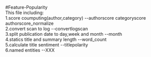 #Feature-Popularity   
This file including:    
1.score coumputing(author,category) --authorscore categoryscore authorscore_normalize   
2.convert scan to log --convertlogscan    
3.split publication date to day,week and month --month    
4.statics title and summary length --word_count   
5.calculate title sentiment --titlepolarity   
6.named entities --XXX    

